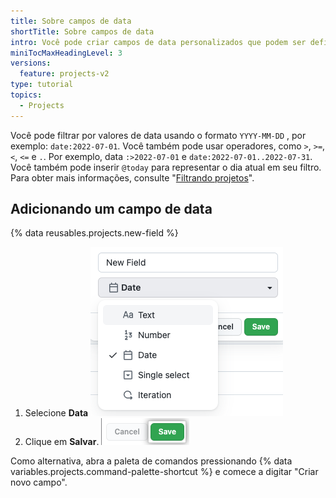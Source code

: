 ```yaml
---
title: Sobre campos de data
shortTitle: Sobre campos de data
intro: Você pode criar campos de data personalizados que podem ser definidos digitando uma data ou usando um calendário.
miniTocMaxHeadingLevel: 3
versions:
  feature: projects-v2
type: tutorial
topics:
  - Projects
---
```


Você pode filtrar por valores de data usando o formato `YYYY-MM-DD` , por exemplo: `date:2022-07-01`. Você também pode usar operadores, como `>`, `>=`, `<`, `<=` e `.`. Por exemplo, data `:>2022-07-01` e `date:2022-07-01..2022-07-31`. Você também pode inserir `@today` para representar o dia atual em seu filtro. Para obter mais informações, consulte "[Filtrando projetos](/issues/planning-and-tracking-with-projects/customizing-views-in-your-project/filtering-projects)".

## Adicionando um campo de data

{% data reusables.projects.new-field %}
1. Selecione **Data** ![Captura de tela que mostra a opção de data](/assets/images/help/projects-v2/new-field-date.png)
1. Clique em **Salvar**. ![Captura de tela que mostra o botão salvar](/assets/images/help/projects-v2/new-field-save.png)

Como alternativa, abra a paleta de comandos pressionando {% data variables.projects.command-palette-shortcut %} e comece a digitar "Criar novo campo".
